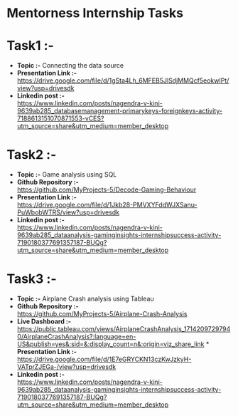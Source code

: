 # Mentorness Internship Tasks

# Task1 :-                                                                                                                             
* **Topic :-**      Connecting the data source                                                                                                                         
* **Presentation Link :-**                                                                                                                                                 
  https://drive.google.com/file/d/1gSta4Lh_6MFEB5JlSdjMMQcf5eokwIPt/view?usp=drivesdk                                                                                                    
* **Linkedin post :-**                                                                                                                                                                            
  https://www.linkedin.com/posts/nagendra-v-kini-9639ab285_databasemanagement-primarykeys-foreignkeys-activity-7188613151070871553-vCES?utm_source=share&utm_medium=member_desktop

# Task2 :-
* **Topic :-**      Game analysis using SQL
* **Github Repository :-**                                                                                                                                                                 
  https://github.com/MyProjects-5/Decode-Gaming-Behaviour                                                                                                                                                            
* **Presentation Link :-**                                                                                                        
  https://drive.google.com/file/d/1Jkb28-PMVXYFddWJXSanu-PuWbobWTRS/view?usp=drivesdk                                                                                
* **Linkedin post :-**                                                                 
  https://www.linkedin.com/posts/nagendra-v-kini-9639ab285_dataanalysis-gaminginsights-internshipsuccess-activity-7190180377691357187-BUQg?utm_source=share&utm_medium=member_desktop                                                                                                                
# Task3 :-
* **Topic :-**      Airplane Crash analysis using Tableau                                                                   
* **Github Repository :-**                                                                                                                                                                         
  https://github.com/MyProjects-5/Airplane-Crash-Analysis
* **Live Dashboard :-**
  https://public.tableau.com/views/AirplaneCrashAnalysis_17142097297940/AirplaneCrashAnalysis?:language=en-US&publish=yes&:sid=&:display_count=n&:origin=viz_share_link                                              * **Presentation Link :-**                                                                                                                                                                                 
  https://drive.google.com/file/d/1E7eGRYCKN13czKwJzkyH-VATprZJEGa-/view?usp=drivesdk                                                                                              
* **Linkedin post :-**                                                                                      
  https://www.linkedin.com/posts/nagendra-v-kini-9639ab285_dataanalysis-gaminginsights-internshipsuccess-activity-7190180377691357187-BUQg?utm_source=share&utm_medium=member_desktop                                      
